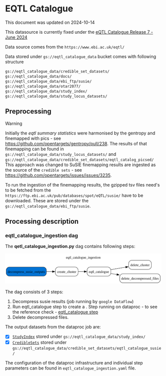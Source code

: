 # EQTL Catalogue

This document was updated on 2024-10-14

This datasource is currently fixed under the [eQTL Catalogue Release 7 - June 2024](https://www.ebi.ac.uk/eqtl/Release_notes/#:~:text=eQTL%20Catalogue%20release%207%20%2D%20June%202024)

Data source comes from the `https://www.ebi.ac.uk/eqtl/`

Data stored under `gs://eqtl_catalogue_data` bucket comes with following structure

```
gs://eqtl_catalogue_data/credible_set_datasets/
gs://eqtl_catalogue_data/docs/
gs://eqtl_catalogue_data/ebi_ftp/susie/
gs://eqtl_catalogue_data/otar2077/
gs://eqtl_catalogue_data/study_index/
gs://eqtl_catalogue_data/study_locus_datasets/
```

## Preprocessing

> [!Warning]
> Initially the _eqtl summary statistics_ were harmonised by the gentropy and finemapped with pics - see https://github.com/opentargets/gentropy/pull/238. The results of that finemapping can be found in `gs://eqtl_catalogue_data/study_locus_datasets/` and `gs://eqtl_catalogue_data/credible_set_datasets/eqtl_catalog_picsed/`
> This approach was changed to SuSIE finemapping results are ingested as the source of the `credible sets` - see https://github.com/opentargets/issues/issues/3235.

To run the ingestion of the finemapping results, the gzipped tsv files need's to be fetched from the `https://ftp.ebi.ac.uk/pub/databases/spot/eQTL/susie/` have to be downloaded. These are stored under the `gs://eqtl_catalogue_data/ebi_ftp/susie`.

## Processing description

### eqtl_catalogue_ingestion dag

The **qetl_catalogue_ingestion.py** dag contains following steps:

![eqtl_catalogue_ingestion](eqtl_catalogue_ingestion.svg)

The dag consists of 3 steps:

1. Decompress susie results (job running by `google DataFlow`)
2. Run eqtl_catalogue step to create a . Step running on dataproc - to see the reference check - [eqtl_catalogue step](https://opentargets.github.io/gentropy/python_api/steps/eqtl_catalogue/)
3. Delete decompressed files.

The output datasets from the dataproc job are:

- [x] [`StudyIndex`](https://opentargets.github.io/gentropy/python_api/datasets/study_index/) stored under `gs://eqtl_catalogue_data/study_index/`
- [x] [`CredibleSets`](https://opentargets.github.io/gentropy/python_api/datasets/study_locus/) stored under `gs://eqtl_catalogue_data/credible_set_datasets/eqtl_catalogue_susie/`

The configuration of the dataproc infrastructure and individual step parameters can be found in `eqtl_catalogue_ingestion.yaml` file.
